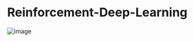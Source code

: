 # Reinforcement-Deep-Learning
![image](https://github.com/tomha85/Reinforcement-Deep-Learning/blob/main/DQN.gif)
